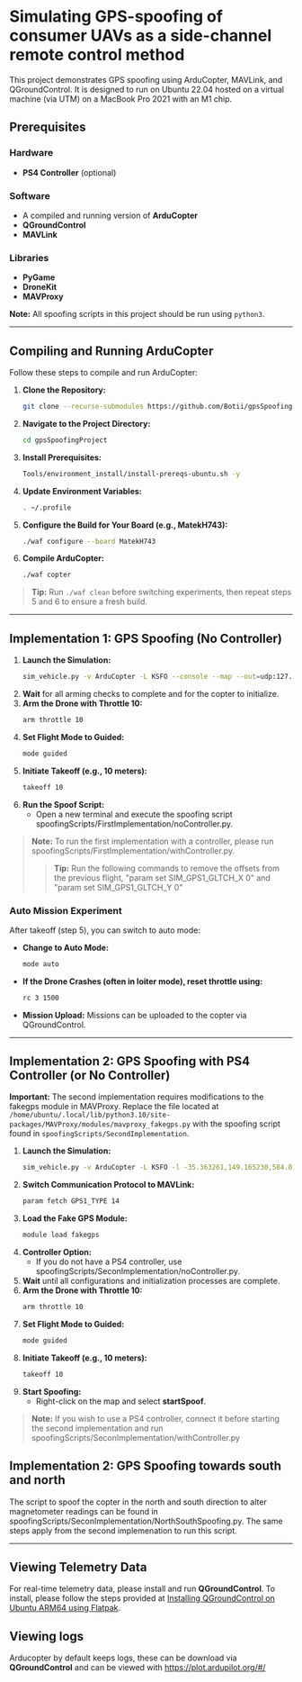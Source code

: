# Simulating GPS-spoofing of consumer UAVs as a side-channel remote control method

This project demonstrates GPS spoofing using ArduCopter, MAVLink, and QGroundControl. It is designed to run on Ubuntu 22.04 hosted on a virtual machine (via UTM) on a MacBook Pro 2021 with an M1 chip.

## Prerequisites

### Hardware
- **PS4 Controller** (optional)

### Software
- A compiled and running version of **ArduCopter**
- **QGroundControl**
- **MAVLink**

### Libraries
- **PyGame**
- **DroneKit**
- **MAVProxy**

**Note:** All spoofing scripts in this project should be run using `python3`.

---

## Compiling and Running ArduCopter

Follow these steps to compile and run ArduCopter:

1. **Clone the Repository:**
    ```bash
    git clone --recurse-submodules https://github.com/Botii/gpsSpoofingProject
    ```
2. **Navigate to the Project Directory:**
    ```bash
    cd gpsSpoofingProject
    ```
3. **Install Prerequisites:**
    ```bash
    Tools/environment_install/install-prereqs-ubuntu.sh -y
    ```
4. **Update Environment Variables:**
    ```bash
    . ~/.profile
    ```
5. **Configure the Build for Your Board (e.g., MatekH743):**
    ```bash
    ./waf configure --board MatekH743
    ```
6. **Compile ArduCopter:**
    ```bash
    ./waf copter
    ```

> **Tip:** Run `./waf clean` before switching experiments, then repeat steps 5 and 6 to ensure a fresh build.

---

## Implementation 1: GPS Spoofing (No Controller)

1. **Launch the Simulation:**
    ```bash
    sim_vehicle.py -v ArduCopter -L KSFO --console --map --out=udp:127.0.0.1:14550 --out=udp:127.0.0.1:14551
    ```
2. **Wait** for all arming checks to complete and for the copter to initialize.
3. **Arm the Drone with Throttle 10:**
    ```bash
    arm throttle 10
    ```
4. **Set Flight Mode to Guided:**
    ```bash
    mode guided
    ```
5. **Initiate Takeoff (e.g., 10 meters):**
    ```bash
    takeoff 10
    ```
6. **Run the Spoof Script:**
    - Open a new terminal and execute the spoofing script spoofingScripts/FirstImplementation/noController.py. 

> **Note:** To run the first implementation with a controller, please run spoofingScripts/FirstImplementation/withController.py.
> > **Tip:** Run the following commands to remove the offsets from the previous flight, "param set SIM_GPS1_GLTCH_X 0" and "param set SIM_GPS1_GLTCH_Y 0"

### Auto Mission Experiment

After takeoff (step 5), you can switch to auto mode:

- **Change to Auto Mode:**
    ```bash
    mode auto
    ```
- **If the Drone Crashes (often in loiter mode), reset throttle using:**
    ```bash
    rc 3 1500
    ```
- **Mission Upload:** Missions can be uploaded to the copter via QGroundControl.

---

## Implementation 2: GPS Spoofing with PS4 Controller (or No Controller)

**Important:** The second implementation requires modifications to the fakegps module in MAVProxy. Replace the file located at `/home/ubuntu/.local/lib/python3.10/site-packages/MAVProxy/modules/mavproxy_fakegps.py` with the spoofing script found in `spoofingScripts/SecondImplementation`. 

1. **Launch the Simulation:**
    ```bash
    sim_vehicle.py -v ArduCopter -L KSFO -l -35.363261,149.165230,584.0,0.0 --console --map --out=udp:127.0.0.1:14550 --out=udp:127.0.0.1:14551

    ```
2. **Switch Communication Protocol to MAVLink:**
    ```bash
    param fetch GPS1_TYPE 14
    ```
3. **Load the Fake GPS Module:**
    ```bash
    module load fakegps
    ```
4. **Controller Option:**
    - If you do not have a PS4 controller, use spoofingScripts/SeconImplementation/noController.py.
5. **Wait** until all configurations and initialization processes are complete.
6. **Arm the Drone with Throttle 10:**
    ```bash
    arm throttle 10
    ```
7. **Set Flight Mode to Guided:**
    ```bash
    mode guided
    ```
8. **Initiate Takeoff (e.g., 10 meters):**
    ```bash
    takeoff 10
    ```
9. **Start Spoofing:**
    - Right-click on the map and select **startSpoof**.

> **Note:** If you wish to use a PS4 controller, connect it before starting the second implementation and run spoofingScripts/SeconImplementation/withController.py


## Implementation 2: GPS Spoofing towards south and north

The script to spoof the copter in the north and south direction to alter magnetometer readings can be found in spoofingScripts/SeconImplementation/NorthSouthSpoofing.py. The same steps apply from the second implemenation to run this script. 

---

## Viewing Telemetry Data

For real-time telemetry data, please install and run **QGroundControl**. To install, please follow the steps provided at [Installing QGroundControl on Ubuntu ARM64 using Flatpak](https://github.com/sidharthmohannair/Installing-QGroundControl-on-Ubuntu-ARM64-using-Flatpak).

## Viewing logs

Arducopter by default keeps logs, these can be download via  **QGroundControl** and can be viewed with https://plot.ardupilot.org/#/
